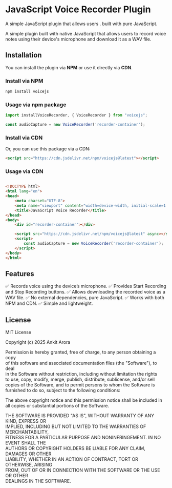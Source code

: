 # JavaScript Voice Recorder Plugin

A simple JavaScript plugin that allows users . built with pure JavaScript.  

A simple plugin built with native JavaScript that allows users to record voice notes using their device's microphone and download it as a WAV file.

## Installation  

You can install the plugin via **NPM** or use it directly via **CDN**.  

### Install via NPM  

```sh
npm install voicejs

```

### Usage via npm package

```javascript
import installVoiceRecorder, { VoiceRecorder } from "voicejs";

const audioCapture = new VoiceRecorder('recorder-container');
```

### Install via CDN 

Or, you can use this package via a CDN:

```html
<script src="https://cdn.jsdelivr.net/npm/voicejs@latest"></script>
```

### Usage via CDN 

```html

<!DOCTYPE html>
<html lang="en">
<head>
    <meta charset="UTF-8">
    <meta name="viewport" content="width=device-width, initial-scale=1.0">
    <title>JavaScript Voice Recorder</title>
</head>
<body>
    <div id="recorder-container"></div>

    <script src="https://cdn.jsdelivr.net/npm/voicejs@latest" async></script>
    <script>
        const audioCapture = new VoiceRecorder('recorder-container');
    </script>
</body>
</html>

```


## Features
✅ Records voice using the device’s microphone.
✅ Provides Start Recording and Stop Recording buttons.
✅ Allows downloading the recorded voice as a WAV file.
✅ No external dependencies, pure JavaScript.
✅ Works with both NPM and CDN.
✅ Simple and lightweight.

## License

MIT License  

Copyright (c) 2025 Ankit Arora  

Permission is hereby granted, free of charge, to any person obtaining a copy  
of this software and associated documentation files (the "Software"), to deal  
in the Software without restriction, including without limitation the rights  
to use, copy, modify, merge, publish, distribute, sublicense, and/or sell  
copies of the Software, and to permit persons to whom the Software is  
furnished to do so, subject to the following conditions:  

The above copyright notice and this permission notice shall be included in  
all copies or substantial portions of the Software.  

THE SOFTWARE IS PROVIDED "AS IS", WITHOUT WARRANTY OF ANY KIND, EXPRESS OR  
IMPLIED, INCLUDING BUT NOT LIMITED TO THE WARRANTIES OF MERCHANTABILITY,  
FITNESS FOR A PARTICULAR PURPOSE AND NONINFRINGEMENT. IN NO EVENT SHALL THE  
AUTHORS OR COPYRIGHT HOLDERS BE LIABLE FOR ANY CLAIM, DAMAGES OR OTHER  
LIABILITY, WHETHER IN AN ACTION OF CONTRACT, TORT OR OTHERWISE, ARISING  
FROM, OUT OF OR IN CONNECTION WITH THE SOFTWARE OR THE USE OR OTHER  
DEALINGS IN THE SOFTWARE. 